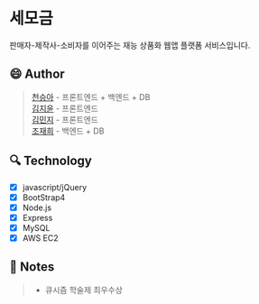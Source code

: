 # 세모금
판매자-제작사-소비자를 이어주는 재능 상품화 웹앱 플랫폼 서비스입니다.

## :smile: Author
> [천승아](https://github.com/1000peach)  - 프론트엔드 + 백엔드 + DB  
> [김지윤](https://github.com/prinyun11)  - 프론트엔드  
> [김민지](https://github.com/mnxmnz)  - 프론트엔드  
> [조재희](https://github.com/cbw1030)  - 백엔드 + DB

## :mag: Technology
- [x] javascript/jQuery
- [x] BootStrap4
- [x] Node.js
- [x] Express
- [x] MySQL
- [x] AWS EC2

## :page_facing_up: Notes
> - 큐시즘 학술제 최우수상
